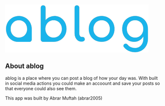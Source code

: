 <img src="https://raw.githubusercontent.com/abrar2005/ablog/main/public/img/logo.png?token=GHSAT0AAAAAABZPEJ6GNYZM6KWIMQHLPFECYZ2PQEQ" alt="logo ablog" />

## About ablog

ablog is a place where you can post a blog of how your day was. With built in social media actions you could make an accoount and save your posts so that everyone could also see them.


This app was built by Abrar Muftah (abrar2005)
